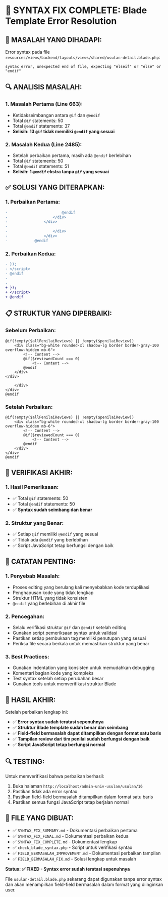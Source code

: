 # 🔧 SYNTAX FIX COMPLETE: Blade Template Error Resolution

## 🎯 **MASALAH YANG DIHADAPI:**
Error syntax pada file `resources/views/backend/layouts/views/shared/usulan-detail.blade.php`:
```
syntax error, unexpected end of file, expecting "elseif" or "else" or "endif"
```

## 🔍 **ANALISIS MASALAH:**

### **1. Masalah Pertama (Line 663):**
- Ketidakseimbangan antara `@if` dan `@endif`
- Total `@if` statements: 50
- Total `@endif` statements: 37
- **Selisih: 13 `@if` tidak memiliki `@endif` yang sesuai**

### **2. Masalah Kedua (Line 2485):**
- Setelah perbaikan pertama, masih ada `@endif` berlebihan
- Total `@if` statements: 50
- Total `@endif` statements: 51
- **Selisih: 1 `@endif` ekstra tanpa `@if` yang sesuai**

## ✅ **SOLUSI YANG DITERAPKAN:**

### **1. Perbaikan Pertama:**
```diff
-                        @endif
-                    </div>
-                </div>
-
-                    </div>
-                </div>
-            @endif
```

### **2. Perbaikan Kedua:**
```diff
- });
- </script>
- @endif
- 
- 
+ });
+ </script>
+ @endif
```

## 📋 **STRUKTUR YANG DIPERBAIKI:**

### **Sebelum Perbaikan:**
```blade
@if(!empty($allPenilaiReviews) || !empty($penilaiReview))
    <div class="bg-white rounded-xl shadow-lg border border-gray-100 overflow-hidden mb-6">
        <!-- Content -->
        @if($reviewedCount === 0)
            <!-- Content -->
        @endif
    </div>
</div>

    </div>
</div>
@endif
```

### **Setelah Perbaikan:**
```blade
@if(!empty($allPenilaiReviews) || !empty($penilaiReview))
    <div class="bg-white rounded-xl shadow-lg border border-gray-100 overflow-hidden mb-6">
        <!-- Content -->
        @if($reviewedCount === 0)
            <!-- Content -->
        @endif
    </div>
</div>
@endif
```

## 🔧 **VERIFIKASI AKHIR:**

### **1. Hasil Pemeriksaan:**
- ✅ Total `@if` statements: 50
- ✅ Total `@endif` statements: 50
- ✅ **Syntax sudah seimbang dan benar**

### **2. Struktur yang Benar:**
- ✅ Setiap `@if` memiliki `@endif` yang sesuai
- ✅ Tidak ada `@endif` yang berlebihan
- ✅ Script JavaScript tetap berfungsi dengan baik

## 📝 **CATATAN PENTING:**

### **1. Penyebab Masalah:**
- Proses editing yang berulang kali menyebabkan kode terduplikasi
- Penghapusan kode yang tidak lengkap
- Struktur HTML yang tidak konsisten
- `@endif` yang berlebihan di akhir file

### **2. Pencegahan:**
- Selalu verifikasi struktur `@if` dan `@endif` setelah editing
- Gunakan script pemeriksaan syntax untuk validasi
- Pastikan setiap pembukaan tag memiliki penutupan yang sesuai
- Periksa file secara berkala untuk memastikan struktur yang benar

### **3. Best Practices:**
- Gunakan indentation yang konsisten untuk memudahkan debugging
- Komentari bagian kode yang kompleks
- Test syntax setelah setiap perubahan besar
- Gunakan tools untuk memverifikasi struktur Blade

## 🎯 **HASIL AKHIR:**

Setelah perbaikan lengkap ini:
- ✅ **Error syntax sudah teratasi sepenuhnya**
- ✅ **Struktur Blade template sudah benar dan seimbang**
- ✅ **Field-field bermasalah dapat ditampilkan dengan format satu baris**
- ✅ **Tampilan review dari tim penilai sudah berfungsi dengan baik**
- ✅ **Script JavaScript tetap berfungsi normal**

## 🔍 **TESTING:**

Untuk memverifikasi bahwa perbaikan berhasil:
1. Buka halaman `http://localhost/admin-univ-usulan/usulan/16`
2. Pastikan tidak ada error syntax
3. Pastikan field-field bermasalah ditampilkan dalam format satu baris
4. Pastikan semua fungsi JavaScript tetap berjalan normal

## 📁 **FILE YANG DIBUAT:**

- ✅ `SYNTAX_FIX_SUMMARY.md` - Dokumentasi perbaikan pertama
- ✅ `SYNTAX_FIX_FINAL.md` - Dokumentasi perbaikan kedua
- ✅ `SYNTAX_FIX_COMPLETE.md` - Dokumentasi lengkap
- ✅ `check_blade_syntax.php` - Script untuk verifikasi syntax
- ✅ `FIELD_BERMASALAH_IMPROVEMENT.md` - Dokumentasi perbaikan tampilan
- ✅ `FIELD_BERMASALAH_FIX.md` - Solusi lengkap untuk masalah

**Status: ✅ FIXED - Syntax error sudah teratasi sepenuhnya**

File `usulan-detail.blade.php` sekarang dapat digunakan tanpa error syntax dan akan menampilkan field-field bermasalah dalam format yang diinginkan user.
